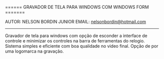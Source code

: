 ====== GRAVADOR DE TELA PARA WINDOWS COM WINDOWS FORM =======

AUTOR: NELSON BORDIN JUNIOR
EMAIL: nelsonbordin@hotmail.com

******
Gravador de tela para windows com opção de esconder a interface de controle e minimizar os controles na barra de ferramentas do relogio.
Sistema simples e eficiente com boa qualidade no video final.
Opção de por uma logomarca na gravação.
